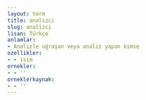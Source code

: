 ```yaml
---
layout: term
title: analizci
slug: analizci
lisan: Türkçe
anlamlar:
- Analizle uğraşan veya analiz yapan kimse
ozellikler:
- - isim
ornekler:
- - ''
orneklerkaynak:
- - ''
---
```

